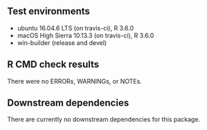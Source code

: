 ## Test environments
* ubuntu 16.04.6 LTS (on travis-ci), R 3.6.0
* macOS High Sierra 10.13.3 (on travis-ci), R 3.6.0  
* win-builder (release and devel)

## R CMD check results
There were no ERRORs, WARNINGs, or NOTEs.

## Downstream dependencies
There are currently no downstream dependencies for this package.
